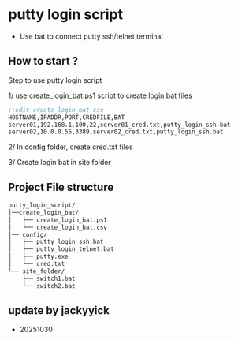 # putty login script

- Use bat to connect putty ssh/telnet terminal

## How to start ?

Step to use putty login script

1/ use create_login_bat.ps1 script to create login bat files

```bat
::edit create_login_bat.csv
HOSTNAME,IPADDR,PORT,CREDFILE,BAT
server01,192.168.1.100,22,server01_cred.txt,putty_login_ssh.bat
server02,10.0.0.55,3389,server02_cred.txt,putty_login_ssh.bat
```

2/ In config folder, create cred.txt files

3/ Create login bat in site folder

## Project File structure

```sh
putty_login_script/
│──create_login_bat/
│   ├── create_login_bat.ps1
│   └── create_login_bat.csv
│── config/
│   ├── putty_login_ssh.bat
│   ├── putty_login_telnet.bat
│   ├── putty.exe
│   └── cred.txt
└── site_folder/
    ├── switch1.bat
    └── switch2.bat
```

## update by jackyyick

- 20251030
